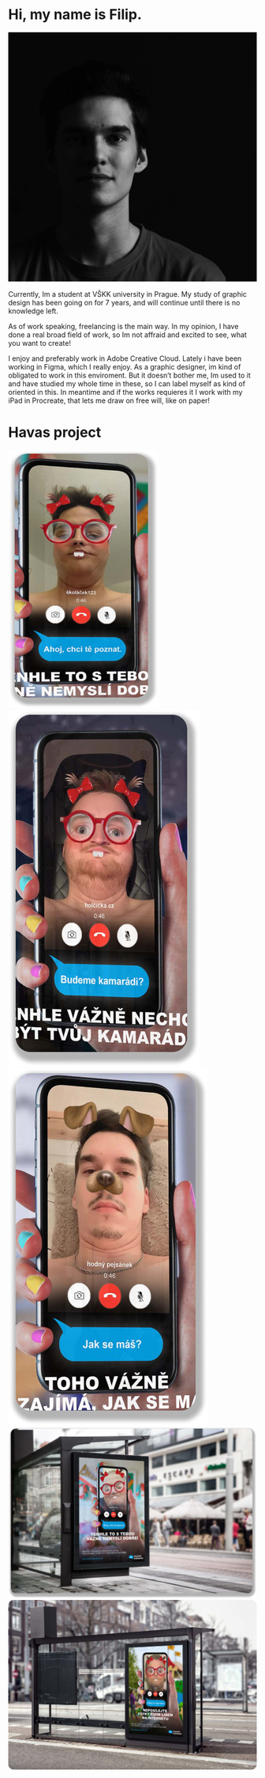 # Hi, my name is Filip.

<img src="profile_filip.jpg" alt="A young beautiful man">

Currently, Im a student at VŠKK university in Prague. My study of graphic design has been going on for 7 years, and will continue until there is no knowledge left.

As of work speaking, freelancing is the main way. In my opinion, I have done a real broad field of work, so Im not affraid and excited to see, what you want to create!

I enjoy and preferably work in Adobe Creative Cloud. Lately i have been working in Figma, which I really enjoy. As a graphic designer, im kind of obligated to work in this enviroment. But it doesn’t bother me, Im used to it and have studied my whole time in these, so I can label myself as kind of oriented in this. In meantime and if the works requieres it I work with my iPad in Procreate, that lets me draw on free will, like on paper!

# Havas project

<img src="1 1-1.png" alt="A young beautiful výborný man" style="width:305px;height:522px;"> 
<img src="2 1.png" alt="A young beautiful honziki man"> 
<img src="3 61.png" alt="A young beautiful Fíla man">

<img src="1 1.png" alt="A pedo-man">

<img src="2 2.png" alt="A second pedo-man">

